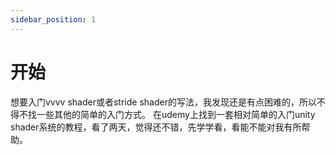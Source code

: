 ```yaml
---
sidebar_position: 1
---
```


# 开始

想要入门vvvv shader或者stride shader的写法，我发现还是有点困难的，所以不得不找一些其他的简单的入门方式。
在udemy上找到一套相对简单的入门unity shader系统的教程，看了两天，觉得还不错，先学学看，看能不能对我有所帮助。